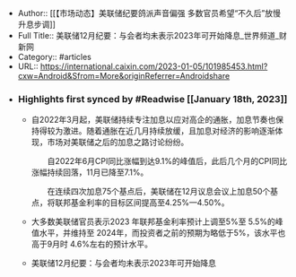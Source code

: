 - Author:: [[【市场动态】美联储纪要鸽派声音偏强 多数官员希望“不久后”放慢升息步调]]
- Full Title:: 美联储12月纪要：与会者均未表示2023年可开始降息_世界频道_财新网
- Category:: #articles
- URL:: https://international.caixin.com/2023-01-05/101985453.html?cxw=Android&Sfrom=More&originReferrer=Androidshare
- ### Highlights first synced by #Readwise [[January 18th, 2023]]
    - 自2022年3月起，美联储持续专注加息以应对高企的通胀，加息节奏也保持得较为激进。随着通胀在近几月持续放缓，且加息对经济的影响逐渐体现，市场对美联储之后的加息之路讨论纷纷。
      
      　　自2022年6月CPI同比涨幅到达9.1%的峰值后，此后几个月的CPI同比涨幅持续回落，11月已降至7.1%。
      
      　　在连续四次加息75个基点后，美联储在12月议息会议上加息50个基点，将联邦基金利率的目标区间提高至4.25%—4.50%。
    - 大多数美联储官员表示2023 年联邦基金利率预计上调至5%至 5.5%的峰值水平，并维持至 2024年，而投资者之前的预期为略低于5%，该水平也高于9月时 4.6%左右的预计水平。
    - 美联储12月纪要：与会者均未表示2023年可开始降息
